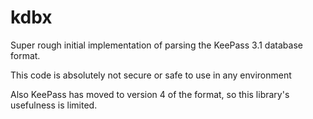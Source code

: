 kdbx
====

Super rough initial implementation of parsing the KeePass 3.1 database format.

This code is absolutely not secure or safe to use in any environment

Also KeePass has moved to version 4 of the format, so this library's usefulness
is limited.
